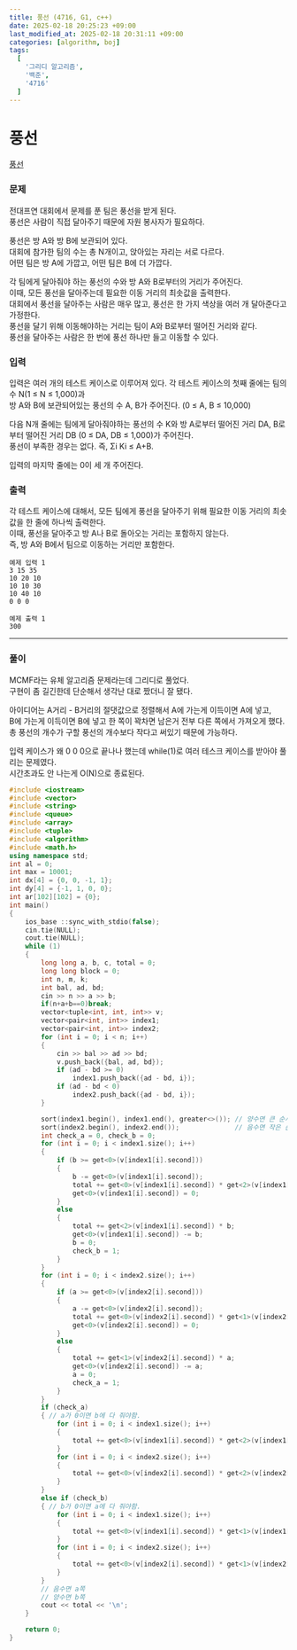 ```yaml
---
title: 풍선 (4716, G1, c++)
date: 2025-02-18 20:25:23 +09:00
last_modified_at: 2025-02-18 20:31:11 +09:00
categories: [algorithm, boj]
tags:
  [
    '그리디 알고리즘',
    '백준',
    '4716'
  ]
---
```

# **풍선**

[풍선](https://www.acmicpc.net/problem/4716)

### 문제
전대프연 대회에서 문제를 푼 팀은 풍선을 받게 된다.<br>
풍선은 사람이 직접 달아주기 때문에 자원 봉사자가 필요하다.

풍선은 방 A와 방 B에 보관되어 있다.<br>
대회에 참가한 팀의 수는 총 N개이고, 앉아있는 자리는 서로 다르다.<br>
어떤 팀은 방 A에 가깝고, 어떤 팀은 B에 더 가깝다. 

각 팀에게 달아줘야 하는 풍선의 수와 방 A와 B로부터의 거리가 주어진다.<br>
이때, 모든 풍선을 달아주는데 필요한 이동 거리의 최솟값을 출력한다.<br>
대회에서 풍선을 달아주는 사람은 매우 많고, 풍선은 한 가지 색상을 여러 개 달아준다고 가정한다.<br>
풍선을 달기 위해 이동해야하는 거리는 팀이 A와 B로부터 떨어진 거리와 같다.<br>
풍선을 달아주는 사람은 한 번에 풍선 하나만 들고 이동할 수 있다.

### 입력
입력은 여러 개의 테스트 케이스로 이루어져 있다. 각 테스트 케이스의 첫째 줄에는 팀의 수 N(1 ≤ N ≤ 1,000)과<br>
방 A와 B에 보관되어있는 풍선의 수 A, B가 주어진다. (0 ≤ A, B ≤ 10,000) 

다음 N개 줄에는 팀에게 달아줘야하는 풍선의 수 K와 방 A로부터 떨어진 거리 DA, B로부터 떨어진 거리 DB (0 ≤ DA, DB ≤ 1,000)가 주어진다.<br>
풍선이 부족한 경우는 없다. 즉, Σi Ki ≤ A+B.

입력의 마지막 줄에는 0이 세 개 주어진다.

### 출력
각 테스트 케이스에 대해서, 모든 팀에게 풍선을 달아주기 위해 필요한 이동 거리의 최솟값을 한 줄에 하나씩 출력한다.<br>
이때, 풍선을 달아주고 방 A나 B로 돌아오는 거리는 포함하지 않는다.<br>
즉, 방 A와 B에서 팀으로 이동하는 거리만 포함한다.

```
예제 입력 1 
3 15 35
10 20 10
10 10 30
10 40 10
0 0 0

예제 출력 1 
300
```

---
### 풀이
MCMF라는 유체 알고리즘 문제라는데 그리디로 풀었다.<br>
구현이 좀 길긴한데 단순해서 생각난 대로 짰더니 잘 됐다.

아이디어는 A거리 - B거리의 절댓값으로 정렬해서 A에 가는게 이득이면 A에 넣고,<br>
B에 가는게 이득이면 B에 넣고 한 쪽이 꽉차면 남은거 전부 다른 쪽에서 가져오게 했다.<br>
총 풍선의 개수가 구할 풍선의 개수보다 작다고 써있기 때문에 가능하다. 

입력 케이스가 왜 0 0 0으로 끝나나 했는데 while(1)로 여러 테스크 케이스를 받아야 풀리는 문제였다.<br>
시간초과도 안 나는게 O(N)으로 종료된다.

```c++
#include <iostream>
#include <vector>
#include <string>
#include <queue>
#include <array>
#include <tuple>
#include <algorithm>
#include <math.h>
using namespace std;
int al = 0;
int max = 10001;
int dx[4] = {0, 0, -1, 1};
int dy[4] = {-1, 1, 0, 0};
int ar[102][102] = {0};
int main()
{
    ios_base ::sync_with_stdio(false);
    cin.tie(NULL);
    cout.tie(NULL);
    while (1)
    {
        long long a, b, c, total = 0;
        long long block = 0;
        int n, m, k;
        int bal, ad, bd;
        cin >> n >> a >> b;
        if(n+a+b==0)break;
        vector<tuple<int, int, int>> v;
        vector<pair<int, int>> index1;
        vector<pair<int, int>> index2;
        for (int i = 0; i < n; i++)
        {
            cin >> bal >> ad >> bd;
            v.push_back({bal, ad, bd});
            if (ad - bd >= 0)
                index1.push_back({ad - bd, i});
            if (ad - bd < 0)
                index2.push_back({ad - bd, i});
        }

        sort(index1.begin(), index1.end(), greater<>()); // 양수면 큰 순서 //b에 가야함
        sort(index2.begin(), index2.end());              // 음수면 작은 순서 //a에가야함
        int check_a = 0, check_b = 0;
        for (int i = 0; i < index1.size(); i++)
        {
            if (b >= get<0>(v[index1[i].second]))
            {
                b -= get<0>(v[index1[i].second]);
                total += get<0>(v[index1[i].second]) * get<2>(v[index1[i].second]);
                get<0>(v[index1[i].second]) = 0;
            }
            else
            {
                total += get<2>(v[index1[i].second]) * b;
                get<0>(v[index1[i].second]) -= b;
                b = 0;
                check_b = 1;
            }
        }
        for (int i = 0; i < index2.size(); i++)
        {
            if (a >= get<0>(v[index2[i].second]))
            {
                a -= get<0>(v[index2[i].second]);
                total += get<0>(v[index2[i].second]) * get<1>(v[index2[i].second]);
                get<0>(v[index2[i].second]) = 0;
            }
            else
            {
                total += get<1>(v[index2[i].second]) * a;
                get<0>(v[index2[i].second]) -= a;
                a = 0;
                check_a = 1;
            }
        }
        if (check_a)
        { // a가 0이면 b에 다 줘야함.
            for (int i = 0; i < index1.size(); i++)
            {
                total += get<0>(v[index1[i].second]) * get<2>(v[index1[i].second]);
            }
            for (int i = 0; i < index2.size(); i++)
            {
                total += get<0>(v[index2[i].second]) * get<2>(v[index2[i].second]);
            }
        }
        else if (check_b)
        { // b가 0이면 a에 다 줘야함.
            for (int i = 0; i < index1.size(); i++)
            {
                total += get<0>(v[index1[i].second]) * get<1>(v[index1[i].second]);
            }
            for (int i = 0; i < index2.size(); i++)
            {
                total += get<0>(v[index2[i].second]) * get<1>(v[index2[i].second]);
            }
        }
        // 음수면 a쪽
        // 양수면 b쪽
        cout << total << '\n';
    }

    return 0;
}
```
